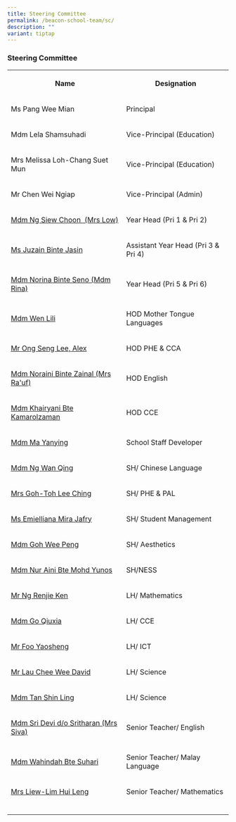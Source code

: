 ```yaml
---
title: Steering Committee
permalink: /beacon-school-team/sc/
description: ""
variant: tiptap
---
```

<h3>Steering Committee</h3>
<table style="minWidth: 50px">
<colgroup>
<col>
<col>
</colgroup>
<tbody>
<tr>
<th rowspan="1" colspan="1">
<p><strong>Name</strong>
</p>
</th>
<th rowspan="1" colspan="1">
<p><strong>Designation</strong>
</p>
</th>
</tr>
<tr>
<td rowspan="1" colspan="1">
<p>Ms Pang Wee Mian</p>
</td>
<td rowspan="1" colspan="1">
<p>Principal</p>
</td>
</tr>
<tr>
<td rowspan="1" colspan="1">
<p>Mdm Lela Shamsuhadi</p>
</td>
<td rowspan="1" colspan="1">
<p>Vice-Principal (Education)</p>
</td>
</tr>
<tr>
<td rowspan="1" colspan="1">
<p>Mrs Melissa Loh-Chang Suet Mun</p>
</td>
<td rowspan="1" colspan="1">
<p>Vice-Principal (Education)</p>
</td>
</tr>
<tr>
<td rowspan="1" colspan="1">
<p>Mr Chen Wei Ngiap</p>
</td>
<td rowspan="1" colspan="1">
<p>Vice-Principal (Admin)</p>
</td>
</tr>
<tr>
<td rowspan="1" colspan="1">
<p><a href="mailto:ng_siew_choon@moe.edu.sg" rel="noopener noreferrer nofollow" target="_blank">Mdm Ng Siew Choon&nbsp; (Mrs Low)</a>
</p>
</td>
<td rowspan="1" colspan="1">
<p>Year Head (Pri 1 &amp; Pri 2)</p>
</td>
</tr>
<tr>
<td rowspan="1" colspan="1">
<p><a href="mailto:juzain_jasin@moe.edu.sg" rel="noopener nofollow" target="_blank">Ms Juzain Binte Jasin</a>
</p>
</td>
<td rowspan="1" colspan="1">
<p>Assistant Year Head (Pri 3 &amp; Pri 4)</p>
</td>
</tr>
<tr>
<td rowspan="1" colspan="1">
<p><a href="mailto:norina_seno@moe.edu.sg" rel="noopener noreferrer nofollow" target="_blank">Mdm Norina Binte Seno (Mdm Rina)</a>
</p>
</td>
<td rowspan="1" colspan="1">
<p>Year Head (Pri 5 &amp; Pri 6)</p>
</td>
</tr>
<tr>
<td rowspan="1" colspan="1">
<p><a href="mailto:wen_li_li@moe.edu.sg" rel="noopener noreferrer nofollow" target="_blank">Mdm Wen Lili</a>
</p>
</td>
<td rowspan="1" colspan="1">
<p>HOD Mother Tongue Languages</p>
</td>
</tr>
<tr>
<td rowspan="1" colspan="1">
<p><a href="mailto:ong_seng_lee_alex@moe.edu.sg" rel="noopener noreferrer nofollow" target="_blank">Mr Ong Seng Lee, Alex</a>
</p>
</td>
<td rowspan="1" colspan="1">
<p>HOD PHE &amp; CCA</p>
</td>
</tr>
<tr>
<td rowspan="1" colspan="1">
<p><a href="mailto:noraini_zainal@moe.edu.sg" rel="noopener noreferrer nofollow" target="_blank">Mdm Noraini Binte Zainal (Mrs Ra'uf)</a>
</p>
</td>
<td rowspan="1" colspan="1">
<p>HOD English</p>
</td>
</tr>
<tr>
<td rowspan="1" colspan="1">
<p><a href="mailto:khairyani_kamarolzaman@moe.edu.sg" rel="noopener noreferrer nofollow" target="_blank">Mdm Khairyani Bte Kamarolzaman</a>
</p>
</td>
<td rowspan="1" colspan="1">
<p>HOD CCE</p>
</td>
</tr>
<tr>
<td rowspan="1" colspan="1">
<p><a href="mailto:ma_yanying@moe.edu.sg" rel="noopener noreferrer nofollow" target="_blank">Mdm Ma Yanying</a>
</p>
</td>
<td rowspan="1" colspan="1">
<p>School Staff Developer</p>
</td>
</tr>
<tr>
<td rowspan="1" colspan="1">
<p><a href="mailto:ng_wan_qing@moe.edu.sg" rel="noopener noreferrer nofollow" target="_blank">Mdm Ng Wan Qing</a>
</p>
</td>
<td rowspan="1" colspan="1">
<p>SH/ Chinese Language</p>
</td>
</tr>
<tr>
<td rowspan="1" colspan="1">
<p><a href="mailto:toh_lee_ching@moe.edu.sg" rel="noopener noreferrer nofollow" target="_blank">Mrs Goh-Toh Lee Ching</a>
</p>
</td>
<td rowspan="1" colspan="1">
<p>SH/ PHE &amp; PAL</p>
</td>
</tr>
<tr>
<td rowspan="1" colspan="1">
<p><a href="mailto:emielliana_mira_jafry@moe.edu.sg" rel="noopener nofollow" target="_blank">Ms Emielliana Mira Jafry</a>
</p>
</td>
<td rowspan="1" colspan="1">
<p>SH/ Student Management</p>
</td>
</tr>
<tr>
<td rowspan="1" colspan="1">
<p><a href="mailto:weepeng_goh@moe.edu.sg" rel="noopener noreferrer nofollow" target="_blank">Mdm Goh Wee Peng</a>
</p>
</td>
<td rowspan="1" colspan="1">
<p>SH/&nbsp;Aesthetics</p>
</td>
</tr>
<tr>
<td rowspan="1" colspan="1">
<p><a href="mailto:nur_aini_mohd_yunos@moe.edu.sg" rel="noopener noreferrer nofollow" target="_blank">Mdm Nur Aini Bte Mohd Yunos</a>
</p>
</td>
<td rowspan="1" colspan="1">
<p>SH/NESS</p>
</td>
</tr>
<tr>
<td rowspan="1" colspan="1">
<p><a href="mailto:ng_renjie_ken@moe.edu.sg" rel="noopener noreferrer nofollow" target="_blank">Mr Ng Renjie Ken</a>
</p>
</td>
<td rowspan="1" colspan="1">
<p>LH/ Mathematics</p>
</td>
</tr>
<tr>
<td rowspan="1" colspan="1">
<p><a href="mailto:go_qiuxia@moe.edu.sg" rel="noopener noreferrer nofollow" target="_blank">Mdm Go Qiuxia</a>
</p>
</td>
<td rowspan="1" colspan="1">
<p>LH/ CCE</p>
</td>
</tr>
<tr>
<td rowspan="1" colspan="1">
<p><a href="mailto:foo_yaosheng@moe.edu.sg" rel="noopener noreferrer nofollow" target="_blank">Mr Foo Yaosheng</a>
</p>
</td>
<td rowspan="1" colspan="1">
<p>LH/ ICT</p>
</td>
</tr>
<tr>
<td rowspan="1" colspan="1">
<p><a href="mailto:lau_chee_wee_david@moe.edu.sg" rel="noopener nofollow" target="_blank">Mr Lau Chee Wee David</a>
</p>
</td>
<td rowspan="1" colspan="1">
<p>LH/ Science</p>
</td>
</tr>
<tr>
<td rowspan="1" colspan="1">
<p><a href="mailto:tan_shin_ling@moe.edu.sg" rel="noopener nofollow" target="_blank">Mdm Tan Shin Ling</a>
</p>
</td>
<td rowspan="1" colspan="1">
<p>LH/ Science</p>
</td>
</tr>
<tr>
<td rowspan="1" colspan="1">
<p><a href="mailto:sri_devi_sritharan@moe.edu.sg" rel="noopener noreferrer nofollow" target="_blank">Mdm Sri Devi d/o Sritharan (Mrs Siva)</a>
</p>
</td>
<td rowspan="1" colspan="1">
<p>Senior Teacher/ English</p>
</td>
</tr>
<tr>
<td rowspan="1" colspan="1">
<p><a href="mailto:wahindah_suhari@moe.edu.sg" rel="noopener noreferrer nofollow" target="_blank">Mdm Wahindah Bte Suhari</a>
</p>
</td>
<td rowspan="1" colspan="1">
<p>Senior Teacher/ Malay Language</p>
</td>
</tr>
<tr>
<td rowspan="1" colspan="1">
<p><a href="mailto:lim_hui_leng@moe.edu.sg" rel="noopener noreferrer nofollow" target="_blank">Mrs Liew-Lim Hui Leng</a>
</p>
</td>
<td rowspan="1" colspan="1">
<p>Senior Teacher/ Mathematics</p>
</td>
</tr>
<tr>
<td rowspan="1" colspan="1">
<p></p>
</td>
<td rowspan="1" colspan="1">
<p></p>
</td>
</tr>
</tbody>
</table>
<p></p>